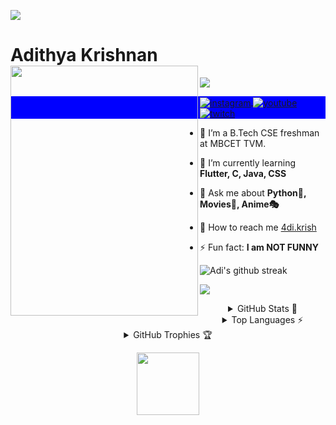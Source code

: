 

<img src="https://user-images.githubusercontent.com/73097560/115834477-dbab4500-a447-11eb-908a-139a6edaec5c.gif"></a>
# Adithya Krishnan <img align="left" src="https://github.com/fal3n-4ngel/fal3n-4ngel/blob/main/4.gif" width="300" height="400" />
<img align="center" src="https://komarev.com/ghpvc/?username=fal3n-4ngel"/> 
<p align="left" style="background:blue">
  <a href="https://instagram.com/4di.krish" target="_blank">
 <img align="center" src="https://img.shields.io/badge/-4di.krish-05122A?style=flat&logo=instagram" alt="instagram"/>
</a>
<a href="https://twitter.com/fal3n_4ngel" target="_blank">
 <img align="center" src="https://img.shields.io/badge/-fal3n_4ngel-05122A?style=flat&logo=twitter" alt="youtube"/>
</a>
  <a href="https://open.spotify.com/user/6v78mz9xixxyfnjar55x75ggg" target="_blank">
 <img align="center" src="https://img.shields.io/badge/-Adi-05122A?style=flat&logo=spotify" alt="twitch"/>
</a>
</p>


- 🔭  I’m a B.Tech CSE freshman at MBCET TVM.

- 🌱  I’m currently learning **Flutter, C, Java, CSS**

- 💬  Ask me about **Python🐍, Movies🍿, Anime🎭**

- 🚀  How to reach me  [4di.krish](https://www.instagram.com/4di.krish/)

- ⚡ Fun fact: **I am NOT FUNNY**


![Adi's github streak](https://github-readme-streak-stats.herokuapp.com/?user=fal3n-4ngel&theme=blue-red)

<img src="https://user-images.githubusercontent.com/73097560/115834477-dbab4500-a447-11eb-908a-139a6edaec5c.gif"></a>

<details align="center">
  <summary>GitHub Stats 📖</summary>
  
  <p align="center">
    <img src="https://github-readme-stats.vercel.app/api?username=fal3n-4ngel"/>
    </p>
</details>
<details align="center">
  <summary>Top Languages ⚡</summary>
  <p align="center">
    <img src="https://github-readme-stats.vercel.app/api/top-langs/?username=fal3n-4ngel&layout=compact"/>
    </p>
</details>

<details align="center">
  <summary>GitHub Trophies 🏆</summary>
  <p align="center">
    <img src="https://github-profile-trophy.vercel.app/?username=fal3n-4ng=el&title=MultiLanguage,Commits,PullRequest,Repositories,Stars,Organizations,AncientUser,LongTimeUser,"/>
  </p>
</details>


<p align="center">
<img width="100" src="https://media1.giphy.com/media/3o7WIx7urV838kHFzW/giphy.gif">
</p>
